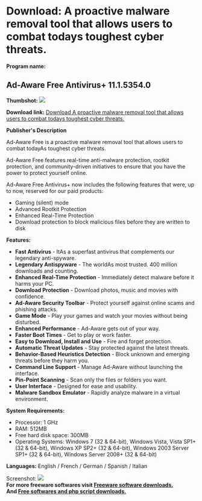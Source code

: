 # Download: A proactive malware removal tool that allows users to combat todays toughest cyber threats.

**Program name:**

## Ad-Aware Free Antivirus+ 11.1.5354.0

  
**Thumbshot:** ![](http://www.freewarefiles.com/screenshot/adaware11_md.jpg)   
  
**Download link:** [Download A proactive malware removal tool that allows users to combat todays toughest cyber threats.](http://freesoftwares.boysofts.com/Ad-Aware_program_41179.html)  
  


**Publisher's Description**  
  


Ad-Aware Free is a proactive malware removal tool that allows users to combat todayAs toughest cyber threats. 

Ad-Aware Free features real-time anti-malware protection, rootkit protection, and community-driven initiatives to ensure that you have the power to protect yourself online.

Ad-Aware Free Antivirus+ now includes the following features that were, up to now, reserved for our paid products:

  * Gaming (silent) mode 
  * Advanced Rootkit Protection 
  * Enhanced Real-Time Protection 
  * Download protection to block malicious files before they are written to disk 

**Features:**

  * **Fast Antivirus** \- ItAs a superfast antivirus that complements our legendary anti-spyware. 
  * **Legendary Antispyware** \- The worldAs most trusted. 400 million downloads and counting. 
  * **Enhanced Real-Time Protection** \- Immediately detect malware before it harms your PC. 
  * **Download Protection** \- Download photos, music and movies with confidence. 
  * **Ad-Aware Security Toolbar** \- Protect yourself against online scams and phishing attacks. 
  * **Game Mode** \- Play your games and watch your movies without being disturbed. 
  * **Enhanced Performance** \- Ad-Aware gets out of your way. 
  * **Faster Boot Times** \- Get to play or work faster. 
  * **Easy to Download, Install and Use** \- Fire and forget protection. 
  * **Automatic Threat Updates** \- Stay protected against the latest threats. 
  * **Behavior-Based Heuristics Detection** \- Block unknown and emerging threats before they harm you. 
  * **Command Line Support** \- Manage Ad-Aware without launching the interface. 
  * **Pin-Point Scanning** \- Scan only the files or folders you want. 
  * **User Interface** \- Designed for ease and usability. 
  * **Malware Sandbox Emulator** \- Rapidly analyze malware in a virtual environment. 

**System Requirements:**

  * Processor: 1 GHz 
  * RAM: 512MB 
  * Free hard disk space: 300MB 
  * Operating Systems: Windows 7 (32 & 64-bit), Windows Vista, Vista SP1+ (32 & 64-bit), Windows XP SP2+ (32 & 64-bit), Windows 2003 Server SP1+ (32 & 64-bit), Windows Server 2008+ (32 & 64-bit) 

**Languages:** English / French / German / Spanish / Italian

  
  
Screenshot: ![](http://www.freewarefiles.com/screenshot/adaware11.jpg)   
**For more freeware softwares visit [Freeware software downloads.](http://freesoftwares.boysofts.com/)**   
**And [Free softwares and php script downloads.](http://www.boysofts.com/)**

